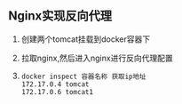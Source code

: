 ## Nginx实现反向代理

1. 创建两个tomcat挂载到docker容器下

2. 拉取nginx,然后进入nginx进行反向代理配置

3. ```
   docker inspect 容器名称 获取ip地址
   172.17.0.4 tomcat
   172.17.0.6 tomcat1
   ```